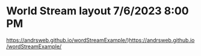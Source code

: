 # World Stream layout 7/6/2023 8:00 PM

https://andrsweb.github.io/wordStreamExample/)https://andrsweb.github.io/wordStreamExample/
